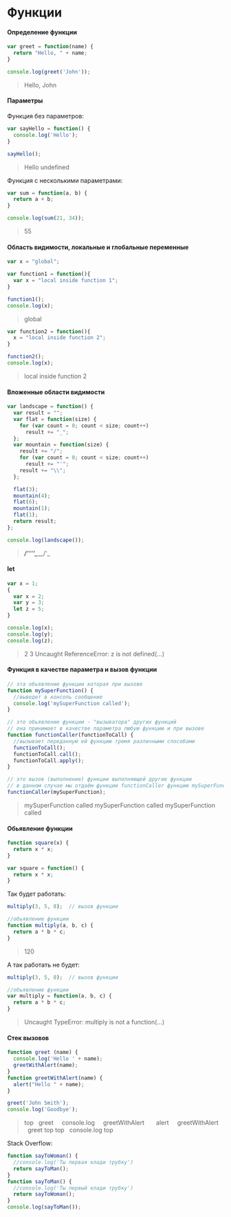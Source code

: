 # Функции

#### Определение функции

```javascript
var greet = function(name) {
  return "Hello, " + name;
}

console.log(greet('John'));
```
> Hello, John

#### Параметры

Функция без параметров:
```javascript
var sayHello = function() {
  console.log('Hello');
}

sayHello();
```
> Hello
undefined

Функция с несколькими параметрами:
```javascript
var sum = function(a, b) {
  return a + b;
}

console.log(sum(21, 34));
```
> 55

#### Область видимости, локальные и глобальные переменные

```javascript
var x = "global";

var function1 = function(){
  var x = "local inside function 1";
}

function1();
console.log(x);
```
> global

```javascript
var function2 = function(){
  x = "local inside function 2";
}

function2();
console.log(x);
```
> local inside function 2

#### Вложенные области видимости

```javascript
var landscape = function() {
  var result = "";
  var flat = function(size) {
    for (var count = 0; count < size; count++)
      result += "_";
  };
  var mountain = function(size) {
    result += "/";
    for (var count = 0; count < size; count++)
      result += "'";
    result += "\\";
  };

  flat(3);
  mountain(4);
  flat(6);
  mountain(1);
  flat(1);
  return result;
};

console.log(landscape());
```
>___/''''\______/'\_


#### let

```javascript
var x = 1;
{
  var x = 2;
  var y = 3;
  let z = 5;
}

console.log(x);
console.log(y);
console.log(z);
```
>2
3
Uncaught ReferenceError: z is not defined(…)

#### Функция в качестве параметра и вызов функции

```javascript
// эта обьявление функции которая при вызове
function mySuperFunction() {
  //выведет в консоль сообщение
  console.log('mySuperFunction called');
}

// это обьявление функции - "вызыватора" других функций
// она принимает в качестве параметра любую функцию и при вызове
function functionCaller(functionToCall) {
  //вызывает переданную ей функцию тремя различными способами
  functionToCall();
  functionToCall.call();
  functionToCall.apply();
}

// это вызов (выполнение) функции выполняющей другие функции
// в данном случае мы отдаём функции functionCaller функцию mySuperFunction
functionCaller(mySuperFunction);
```
>mySuperFunction called
mySuperFunction called
mySuperFunction called

#### Обьявление функции

```javascript
function square(x) {
  return x * x;
}

var square = function() {
  return x * x;
}
```

Так будет работать:
```javascript
multiply(3, 5, 8);  // вызов функции

//обьявление функции
function multiply(a, b, c) {
  return a * b * c;
}
```
>120

А так работать не будет:
```javascript
multiply(3, 5, 8);  // вызов функции

//обьявление функции
var multiply = function(a, b, c) {
  return a * b * c;
}
```
>Uncaught TypeError: multiply is not a function(…)

#### Стек вызовов
```javascript
function greet (name) {
  console.log('Hello ' + name);
  greetWithAlert(name);
}
function greetWithAlert(name) {
  alert("Hello " + name);
}

greet('John Smith');
console.log('Goodbye');
```

>top
&nbsp;&nbsp;greet
&nbsp;&nbsp;&nbsp;&nbsp;console.log
&nbsp;&nbsp;&nbsp;&nbsp;greetWithAlert
&nbsp;&nbsp;&nbsp;&nbsp;&nbsp;&nbsp;alert
&nbsp;&nbsp;&nbsp;&nbsp;greetWithAlert
&nbsp;&nbsp;greet
top
top
&nbsp;&nbsp;console.log
top

Stack Overflow:
```javascript
function sayToWoman() {
  //console.log('Ты первая клади трубку')
  return sayToMan();
}
function sayToMan() {
  //console.log('Ты первый клади трубку')
  return sayToWoman();
}
console.log(sayToMan());
```